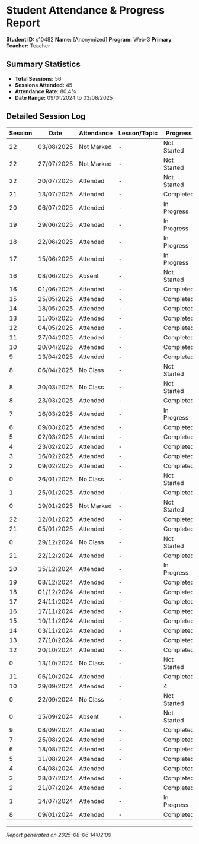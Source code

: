 # Student Attendance & Progress Report

**Student ID:** s10482
**Name:** [Anonymized]
**Program:** Web-3
**Primary Teacher:** Teacher

## Summary Statistics
- **Total Sessions:** 56
- **Sessions Attended:** 45
- **Attendance Rate:** 80.4%
- **Date Range:** 09/01/2024 to 03/08/2025

## Detailed Session Log

| Session | Date | Attendance | Lesson/Topic | Progress |
|---------|------|------------|--------------|----------|
| 22 | 03/08/2025 | Not Marked | - | Not Started |
| 22 | 27/07/2025 | Not Marked | - | Not Started |
| 22 | 20/07/2025 | Attended | - | Not Started |
| 21 | 13/07/2025 | Attended | - | Completed |
| 20 | 06/07/2025 | Attended | - | In Progress |
| 19 | 29/06/2025 | Attended | - | In Progress |
| 18 | 22/06/2025 | Attended | - | In Progress |
| 17 | 15/06/2025 | Attended | - | In Progress |
| 16 | 08/06/2025 | Absent | - | Not Started |
| 16 | 01/06/2025 | Attended | - | Completed |
| 15 | 25/05/2025 | Attended | - | Completed |
| 14 | 18/05/2025 | Attended | - | Completed |
| 13 | 11/05/2025 | Attended | - | Completed |
| 12 | 04/05/2025 | Attended | - | Completed |
| 11 | 27/04/2025 | Attended | - | Completed |
| 10 | 20/04/2025 | Attended | - | Completed |
| 9 | 13/04/2025 | Attended | - | Completed |
| 8 | 06/04/2025 | No Class | - | Not Started |
| 8 | 30/03/2025 | No Class | - | Not Started |
| 8 | 23/03/2025 | Attended | - | Completed |
| 7 | 16/03/2025 | Attended | - | In Progress |
| 6 | 09/03/2025 | Attended | - | Completed |
| 5 | 02/03/2025 | Attended | - | Completed |
| 4 | 23/02/2025 | Attended | - | Completed |
| 3 | 16/02/2025 | Attended | - | Completed |
| 2 | 09/02/2025 | Attended | - | Completed |
| 0 | 26/01/2025 | No Class | - | Not Started |
| 1 | 25/01/2025 | Attended | - | Completed |
| 0 | 19/01/2025 | Not Marked | - | Not Started |
| 22 | 12/01/2025 | Attended | - | Completed |
| 21 | 05/01/2025 | Attended | - | Completed |
| 0 | 29/12/2024 | No Class | - | Not Started |
| 21 | 22/12/2024 | Attended | - | Completed |
| 20 | 15/12/2024 | Attended | - | In Progress |
| 19 | 08/12/2024 | Attended | - | Completed |
| 18 | 01/12/2024 | Attended | - | Completed |
| 17 | 24/11/2024 | Attended | - | Completed |
| 16 | 17/11/2024 | Attended | - | Completed |
| 15 | 10/11/2024 | Attended | - | Completed |
| 14 | 03/11/2024 | Attended | - | Completed |
| 13 | 27/10/2024 | Attended | - | Completed |
| 12 | 20/10/2024 | Attended | - | Completed |
| 0 | 13/10/2024 | No Class | - | Not Started |
| 11 | 06/10/2024 | Attended | - | Completed |
| 10 | 29/09/2024 | Attended | - | 4 |
| 0 | 22/09/2024 | No Class | - | Not Started |
| 0 | 15/09/2024 | Absent | - | Not Started |
| 9 | 08/09/2024 | Attended | - | Completed |
| 7 | 25/08/2024 | Attended | - | Completed |
| 6 | 18/08/2024 | Attended | - | Completed |
| 5 | 11/08/2024 | Attended | - | Completed |
| 4 | 04/08/2024 | Attended | - | Completed |
| 3 | 28/07/2024 | Attended | - | Completed |
| 2 | 21/07/2024 | Attended | - | Completed |
| 1 | 14/07/2024 | Attended | - | In Progress |
| 8 | 09/01/2024 | Attended | - | Completed |

---
*Report generated on 2025-08-06 14:02:09*